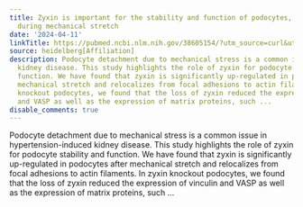 ```yaml
---
title: Zyxin is important for the stability and function of podocytes, especially
  during mechanical stretch
date: '2024-04-11'
linkTitle: https://pubmed.ncbi.nlm.nih.gov/38605154/?utm_source=curl&utm_medium=rss&utm_campaign=pubmed-2&utm_content=1FakS-2QOkCT8HsMOQP1bCRQ4YzyumYOmxmF0moLsQ3dFB1E9V&fc=20220326224207&ff=20240412180741&v=2.18.0.post9+e462414
source: heidelberg[Affiliation]
description: Podocyte detachment due to mechanical stress is a common issue in hypertension-induced
  kidney disease. This study highlights the role of zyxin for podocyte stability and
  function. We have found that zyxin is significantly up-regulated in podocytes after
  mechanical stretch and relocalizes from focal adhesions to actin filaments. In zyxin
  knockout podocytes, we found that the loss of zyxin reduced the expression of vinculin
  and VASP as well as the expression of matrix proteins, such ...
disable_comments: true
---
```

Podocyte detachment due to mechanical stress is a common issue in hypertension-induced kidney disease. This study highlights the role of zyxin for podocyte stability and function. We have found that zyxin is significantly up-regulated in podocytes after mechanical stretch and relocalizes from focal adhesions to actin filaments. In zyxin knockout podocytes, we found that the loss of zyxin reduced the expression of vinculin and VASP as well as the expression of matrix proteins, such ...